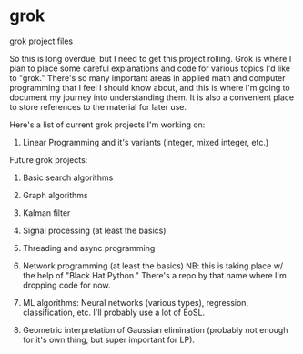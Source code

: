 # grok

grok project files

So this is long overdue, but I need to get this project rolling.  Grok is where I plan to place some careful explanations and code for various topics I'd like to "grok."  There's so many important areas in applied math and computer programming that I feel I should know about, and this is where I'm going to document my journey into understanding them.  It is also a convenient place to store references to the material for later use.

Here's a list of current grok projects I'm working on:

1. Linear Programming and it's variants (integer, mixed integer, etc.)

Future grok projects:

1. Basic search algorithms

2. Graph algorithms

3. Kalman filter

4. Signal processing (at least the basics)

5. Threading and async programming

6. Network programming (at least the basics) NB: this is taking place w/ the help of "Black Hat Python." There's a repo by that name where I'm dropping code for now.

7. ML algorithms: Neural networks (various types), regression, classification, etc.  I'll probably use a lot of EoSL.

8. Geometric interpretation of Gaussian elimination (probably not enough for it's own thing, but super important for LP).
